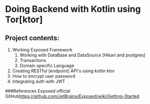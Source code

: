 # Doing Backend with Kotlin using Tor[ktor]
## Project contents:
1. Working Exposed Framework
   1. Working with DataBase and DataSource [Hikari and postgres]
   2.  Transactions
   3. Domain specific Language
2. Creating RESTful [endpoint] API's using kotlin ktor
2. How to encrypt user password
3. Integrating auth with JWT






###References
Exposed official GitHub<https://github.com/JetBrains/Exposed/wiki/Getting-Started>
